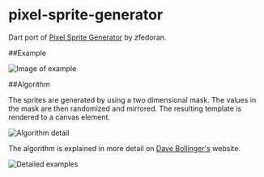 pixel-sprite-generator
======================

Dart port of [Pixel Sprite Generator](https://github.com/zfedoran/pixel-sprite-generator) by zfedoran. 

##Example

![Image of example](https://github.com/zfedoran/pixel-sprite-generator/raw/master/doc/screenshot.png)

##Algorithm

The sprites are generated by using a two dimensional mask. The values in the mask are then randomized and mirrored. The resulting template is rendered to a canvas element.

![Algorithm detail](https://github.com/zfedoran/pixel-sprite-generator/raw/master/doc/algorithm-1.png)

The algorithm is explained in more detail on [Dave Bollinger's](http://bit.ly/12gyd46) website.

![Detailed examples](https://github.com/zfedoran/pixel-sprite-generator/raw/master/doc/algorithm-0.png)
